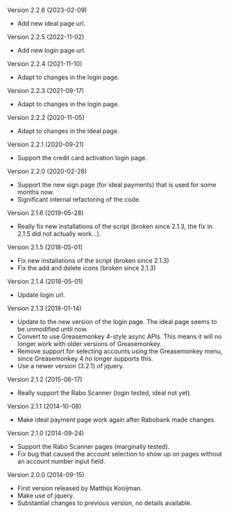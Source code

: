 Version 2.2.6 (2023-02-09)
 - Add new ideal page url.

Version 2.2.5 (2022-11-02)
 - Add new login page url.

Version 2.2.4 (2021-11-10)
 - Adapt to changes in the login page.

Version 2.2.3 (2021-09-17)
 - Adapt to changes in the login page.

Version 2.2.2 (2020-11-05)
 - Adapt to changes in the ideal page.

Version 2.2.1 (2020-09-21)
 - Support the credit card activation login page.

Version 2.2.0 (2020-02-28)
 - Support the new sign page (for ideal payments) that is used for some
   months now.
 - Significant internal refactoring of the code.

Version 2.1.6 (2019-05-28)
 - Really fix new installations of the script (broken since 2.1.3, the
   fix in 2.1.5 did not actually work...).

Version 2.1.5 (2018-05-01)
 - Fix new installations of the script (broken since 2.1.3)
 - Fix the add and delete icons (broken since 2.1.3)

Version 2.1.4 (2018-05-01)
 - Update login url.

Version 2.1.3 (2018-01-14)
 - Update to the new version of the login page. The ideal page seems to
   be unmodified until now.
 - Convert to use Greasemonkey 4-style async APIs. This means it will no
   longer work with older versions of Greasemonkey.
 - Remove support for selecting accounts using the Greasemonkey menu,
   since Greasemonkey 4 no longer supports this.
 - Use a newer version (3.2.1) of jquery.

Version 2.1.2 (2015-06-17)
 - Really support the Rabo Scanner (login tested, ideal not yet).

Version 2.1.1 (2014-10-08)
 - Make ideal payment page work again after Rabobank made changes.

Version 2.1.0 (2014-09-24)
 - Support the Rabo Scanner pages (marginally tested).
 - Fix bug that caused the account selection to show up on pages without
   an account number input field.

Version 2.0.0 (2014-09-15)
 - First version released by Matthijs Kooijman.
 - Make use of jquery.
 - Substantial changes to previous version, no details available.
